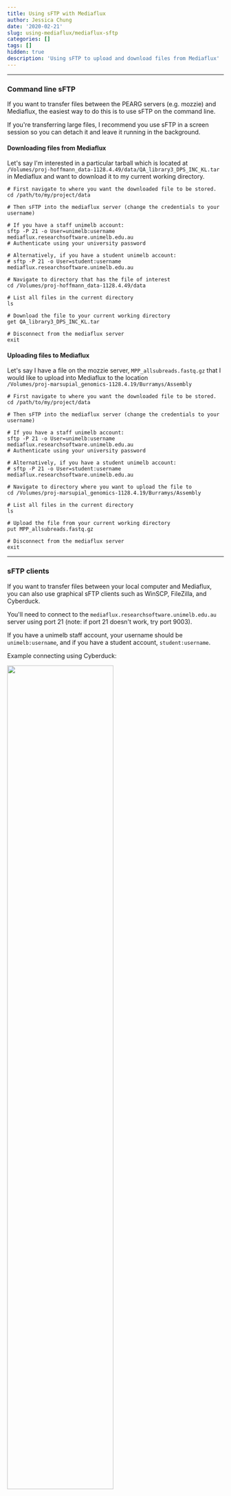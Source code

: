```yaml
---
title: Using sFTP with Mediaflux
author: Jessica Chung
date: '2020-02-21'
slug: using-mediaflux/mediaflux-sftp
categories: []
tags: []
hidden: true
description: 'Using sFTP to upload and download files from Mediaflux'
---
```



-----

### Command line sFTP

If you want to transfer files between the PEARG servers (e.g. mozzie) and
Mediaflux, the easiest way to do this is to use sFTP on the command line.

If you're transferring large files, I recommend you use sFTP in a screen
session so you can detach it and leave it running in the background.

#### Downloading files from Mediaflux

Let's say I'm interested in a particular tarball which is located at   `/Volumes/proj-hoffmann_data-1128.4.49/data/QA_library3_DPS_INC_KL.tar`  
in Mediaflux and want to download it to my current working directory.

```text
# First navigate to where you want the downloaded file to be stored.
cd /path/to/my/project/data

# Then sFTP into the mediaflux server (change the credentials to your username)

# If you have a staff unimelb account:
sftp -P 21 -o User=unimelb:username mediaflux.researchsoftware.unimelb.edu.au
# Authenticate using your university password

# Alternatively, if you have a student unimelb account:
# sftp -P 21 -o User=student:username mediaflux.researchsoftware.unimelb.edu.au

# Navigate to directory that has the file of interest
cd /Volumes/proj-hoffmann_data-1128.4.49/data

# List all files in the current directory
ls

# Download the file to your current working directory
get QA_library3_DPS_INC_KL.tar

# Disconnect from the mediaflux server
exit
```

#### Uploading files to Mediaflux

Let's say I have a file on the mozzie server, `MPP_allsubreads.fastq.gz` that I
would like to upload into Mediaflux to the location  
`/Volumes/proj-marsupial_genomics-1128.4.19/Burramys/Assembly`

```text
# First navigate to where you want the downloaded file to be stored.
cd /path/to/my/project/data

# Then sFTP into the mediaflux server (change the credentials to your username)

# If you have a staff unimelb account:
sftp -P 21 -o User=unimelb:username mediaflux.researchsoftware.unimelb.edu.au
# Authenticate using your university password

# Alternatively, if you have a student unimelb account:
# sftp -P 21 -o User=student:username mediaflux.researchsoftware.unimelb.edu.au

# Navigate to directory where you want to upload the file to
cd /Volumes/proj-marsupial_genomics-1128.4.19/Burramys/Assembly

# List all files in the current directory
ls

# Upload the file from your current working directory
put MPP_allsubreads.fastq.gz

# Disconnect from the mediaflux server
exit
```

-----

### sFTP clients

If you want to transfer files between your local computer and Mediaflux, you 
can also use graphical sFTP clients such as WinSCP, FileZilla, and Cyberduck.

You'll need to connect to the `mediaflux.researchsoftware.unimelb.edu.au` server
using port 21 (note: if port 21 doesn't work, try port 9003).

If you have a unimelb staff account, your username should be `unimelb:username`,
and if you have a student account, `student:username`.

Example connecting using Cyberduck:

<img src="/pearg_documentation/metadata-documentation/mediaflux-sftp_files/sftp_cyberduck.png" alt="" width="70%" height="70%"/>

Example connecting using WinSCP:

![](/pearg_documentation/metadata-documentation/mediaflux-sftp_files/sftp_winscp.png)

